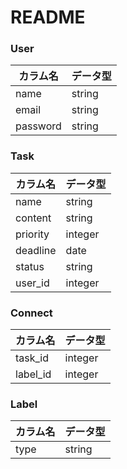 # README

### User

| カラム名 |  データ型  |
| ----| ---- |
|  name  |  string  |
|  email  |  string  |
|  password  |  string  |

### Task

| カラム名 |  データ型  |
| ----| ---- |
|  name  |  string  |
|  content  |  string  |
|  priority  |  integer  |
|  deadline  |  date  |
|  status  |  string  |
|  user_id  |  integer  |

### Connect

| カラム名 |  データ型  |
| ----| ---- |
|  task_id  |  integer  |
|  label_id  |  integer  |

### Label

| カラム名 |  データ型  |
| ----| ---- |
|  type  |  string  |
